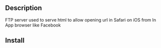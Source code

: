
## Description

FTP server used to serve html to allow opening url in Safari on iOS from In App browser like Facebook

## Install